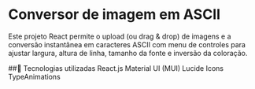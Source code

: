 # Conversor de imagem em ASCII

Este projeto React permite o upload (ou drag & drop) de imagens e a conversão instantânea em caracteres ASCII com menu de controles para ajustar largura, altura de linha, tamanho da fonte e inversão da coloração.

##🚀 Tecnologias utilizadas
React.js
Material UI (MUI)
Lucide Icons
TypeAnimations
